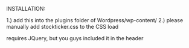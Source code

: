 INSTALLATION:

1.) add this into the plugins folder of Wordpress/wp-content/
2.) please manually add stockticker.css to the CSS load 

requires JQuery, but you guys included it in the header